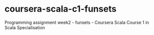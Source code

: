 # coursera-scala-c1-funsets
Programming assignment week2 - funsets - Coursera Scala Course 1 in Scala Specialisation
